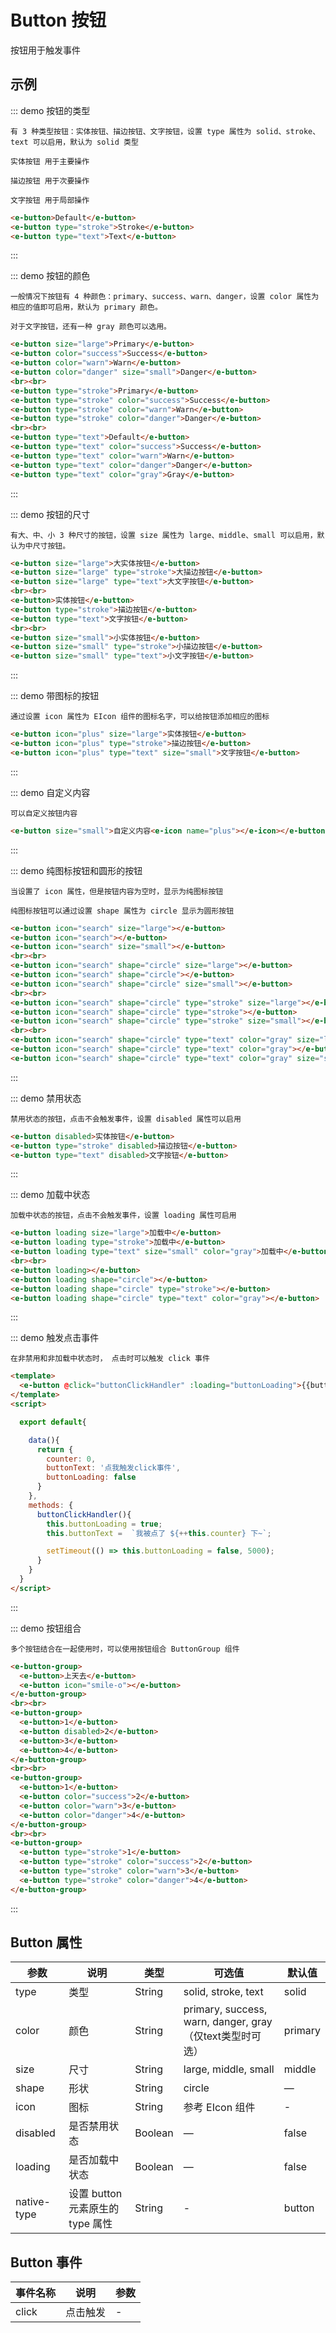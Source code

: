 <script>
  export default{

    data(){
      return {
        counter: 0,
        buttonText: '点我触发click事件',
        buttonLoading: false
      }
    },
    methods: {
      buttonClickHandler(){
        this.buttonLoading = true;
        this.buttonText =  `我被点了 ${++this.counter} 下~`;

        setTimeout(() => this.buttonLoading = false, 5000);
      }
    }
  }
</script>

<style lang="less" scoped>
  
  .e-row{
    margin-bottom: 20px;
  }

  .e-button.e-button--text{
    margin-right: 20px;
  }

  .e-button.e-button--text.is-icon-only{
    margin-right: 0;
  }
</style>

# Button 按钮

按钮用于触发事件

## 示例

::: demo 按钮的类型

```desc
有 3 种类型按钮：实体按钮、描边按钮、文字按钮，设置 type 属性为 solid、stroke、text 可以启用，默认为 solid 类型

实体按钮 用于主要操作

描边按钮 用于次要操作

文字按钮 用于局部操作
```

```html
<e-button>Default</e-button>
<e-button type="stroke">Stroke</e-button>
<e-button type="text">Text</e-button>
```
:::

::: demo 按钮的颜色

```desc
一般情况下按钮有 4 种颜色：primary、success、warn、danger，设置 color 属性为相应的值即可启用，默认为 primary 颜色。

对于文字按钮，还有一种 gray 颜色可以选用。
```

```html
<e-button size="large">Primary</e-button>
<e-button color="success">Success</e-button>
<e-button color="warn">Warn</e-button>
<e-button color="danger" size="small">Danger</e-button>
<br><br>
<e-button type="stroke">Primary</e-button>
<e-button type="stroke" color="success">Success</e-button>
<e-button type="stroke" color="warn">Warn</e-button>
<e-button type="stroke" color="danger">Danger</e-button>
<br><br>
<e-button type="text">Default</e-button>
<e-button type="text" color="success">Success</e-button>
<e-button type="text" color="warn">Warn</e-button>
<e-button type="text" color="danger">Danger</e-button>
<e-button type="text" color="gray">Gray</e-button>
```

:::

::: demo 按钮的尺寸

```desc
有大、中、小 3 种尺寸的按钮，设置 size 属性为 large、middle、small 可以启用，默认为中尺寸按钮。
```

```html
<e-button size="large">大实体按钮</e-button>
<e-button size="large" type="stroke">大描边按钮</e-button>
<e-button size="large" type="text">大文字按钮</e-button>
<br><br>
<e-button>实体按钮</e-button>
<e-button type="stroke">描边按钮</e-button>
<e-button type="text">文字按钮</e-button>
<br><br>
<e-button size="small">小实体按钮</e-button>
<e-button size="small" type="stroke">小描边按钮</e-button>
<e-button size="small" type="text">小文字按钮</e-button>
```
:::

::: demo 带图标的按钮

```desc
通过设置 icon 属性为 EIcon 组件的图标名字，可以给按钮添加相应的图标
```

```html
<e-button icon="plus" size="large">实体按钮</e-button>
<e-button icon="plus" type="stroke">描边按钮</e-button>
<e-button icon="plus" type="text" size="small">文字按钮</e-button>
```
:::

::: demo 自定义内容

```desc
可以自定义按钮内容
```

```html
<e-button size="small">自定义内容<e-icon name="plus"></e-icon></e-button>
```
:::

::: demo 纯图标按钮和圆形的按钮

```desc
当设置了 icon 属性，但是按钮内容为空时，显示为纯图标按钮

纯图标按钮可以通过设置 shape 属性为 circle 显示为圆形按钮
```

```html
<e-button icon="search" size="large"></e-button>
<e-button icon="search"></e-button>
<e-button icon="search" size="small"></e-button>
<br><br>
<e-button icon="search" shape="circle" size="large"></e-button>
<e-button icon="search" shape="circle"></e-button>
<e-button icon="search" shape="circle" size="small"></e-button>
<br><br>
<e-button icon="search" shape="circle" type="stroke" size="large"></e-button>
<e-button icon="search" shape="circle" type="stroke"></e-button>
<e-button icon="search" shape="circle" type="stroke" size="small"></e-button>
<br><br>
<e-button icon="search" shape="circle" type="text" color="gray" size="large"></e-button>
<e-button icon="search" shape="circle" type="text" color="gray"></e-button>
<e-button icon="search" shape="circle" type="text" color="gray" size="small"></e-button>
```
:::

::: demo 禁用状态

```desc
禁用状态的按钮，点击不会触发事件，设置 disabled 属性可以启用
```

```html
<e-button disabled>实体按钮</e-button>
<e-button type="stroke" disabled>描边按钮</e-button>
<e-button type="text" disabled>文字按钮</e-button>
```
:::

::: demo 加载中状态

```desc
加载中状态的按钮，点击不会触发事件，设置 loading 属性可启用
```

```html
<e-button loading size="large">加载中</e-button>
<e-button loading type="stroke">加载中</e-button>
<e-button loading type="text" size="small" color="gray">加载中</e-button>
<br><br>
<e-button loading></e-button>
<e-button loading shape="circle"></e-button>
<e-button loading shape="circle" type="stroke"></e-button>
<e-button loading shape="circle" type="text" color="gray"></e-button>
```
:::

::: demo 触发点击事件

```desc
在非禁用和非加载中状态时， 点击时可以触发 click 事件
```

```html
<template>
  <e-button @click="buttonClickHandler" :loading="buttonLoading">{{buttonText}}</e-button>
</template>
<script>

  export default{

    data(){
      return {
        counter: 0,
        buttonText: '点我触发click事件',
        buttonLoading: false
      }
    },
    methods: {
      buttonClickHandler(){
        this.buttonLoading = true;
        this.buttonText =  `我被点了 ${++this.counter} 下~`;

        setTimeout(() => this.buttonLoading = false, 5000);
      }
    }
  }
</script>

```
:::

::: demo 按钮组合

```desc
多个按钮结合在一起使用时，可以使用按钮组合 ButtonGroup 组件
```

```html
<e-button-group>
  <e-button>上天去</e-button>
  <e-button icon="smile-o"></e-button>
</e-button-group>
<br><br>
<e-button-group>
  <e-button>1</e-button>
  <e-button disabled>2</e-button>
  <e-button>3</e-button>
  <e-button>4</e-button>
</e-button-group>
<br><br>
<e-button-group>
  <e-button>1</e-button>
  <e-button color="success">2</e-button>
  <e-button color="warn">3</e-button>
  <e-button color="danger">4</e-button>
</e-button-group>
<br><br>
<e-button-group>
  <e-button type="stroke">1</e-button>
  <e-button type="stroke" color="success">2</e-button>
  <e-button type="stroke" color="warn">3</e-button>
  <e-button type="stroke" color="danger">4</e-button>
</e-button-group>
```
:::

## Button 属性

| 参数    | 说明  | 类型    | 可选值     | 默认值   |
|---------- |-------- |---------- |-------------  |-------- |
| type   | 类型 | String | solid, stroke, text | solid |
| color   | 颜色   | String  | primary, success, warn, danger, gray（仅text类型时可选） | primary |
| size   | 尺寸   | String  | large, middle, small | middle |
| shape  | 形状   | String  | circle | — |
| icon   | 图标 | String | 参考 EIcon 组件 | - |
| disabled | 是否禁用状态  | Boolean   | — | false |
| loading  | 是否加载中状态  | Boolean   | — | false |
| native-type | 设置 button 元素原生的 type 属性 | String | - | button |
<!-- {table:.api-table} -->

## Button 事件

| 事件名称 | 说明 | 参数 |
|----------|--------|-------|
| click | 点击触发 | - |
<!-- {table:.api-table} -->
